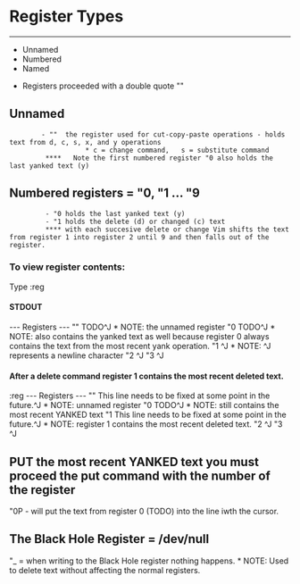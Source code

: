 # Register Types
--------------
- Unnamed
- Numbered
- Named


* Registers proceeded with a double quote  ""

##  Unnamed
            - ""  the register used for cut-copy-paste operations - holds text from d, c, s, x, and y operations
                       * c = change command,   s = substitute command
             ****   Note the first numbered register "0 also holds the last yanked text (y)


## Numbered registers = "0, "1 ... "9  

             - "0 holds the last yanked text (y)
             - "1 holds the delete (d) or changed (c) text
             **** with each succesive delete or change Vim shifts the text from register 1 into register 2 until 9 and then falls out of the register.


### To view register contents:


Type      :reg

#### STDOUT
--- Registers ---
""   TODO^J    * NOTE: the unnamed register
"0   TODO^J    * NOTE: also contains the yanked text as well because register 0 always contains the text from the most recent yank operation.
"1   ^J        * NOTE: ^J  represents a newline character
"2   ^J
"3   ^J

#### After a delete command register 1 contains the most recent deleted text.
:reg
--- Registers ---
""   This line needs to be fixed at some point in the future.^J    * NOTE:  unnamed register
"0   TODO^J                                                        * NOTE:  still contains the most recent YANKED text
"1   This line needs to be fixed at some point in the future.^J    * NOTE: register 1 contains the most recent deleted text.
"2   ^J
"3   ^J


PUT the most recent YANKED text you must proceed the put command with the number of the register
-------------------------------

"0P  - will put the text from register 0 (TODO) into the line iwth the cursor.




The Black Hole Register   = /dev/null
-----------------------

"_     = when writing to the Black Hole register nothing happens.
         * NOTE: Used to delete text without affecting the normal registers.






